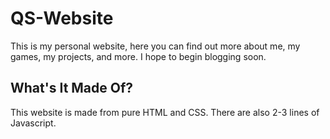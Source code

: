 # QS-Website
This is my personal website, here you can find out more about me, my games, my projects, and more. I hope to begin blogging soon.
## What's It Made Of?
This website is made from pure HTML and CSS. There are also 2-3 lines of Javascript.
